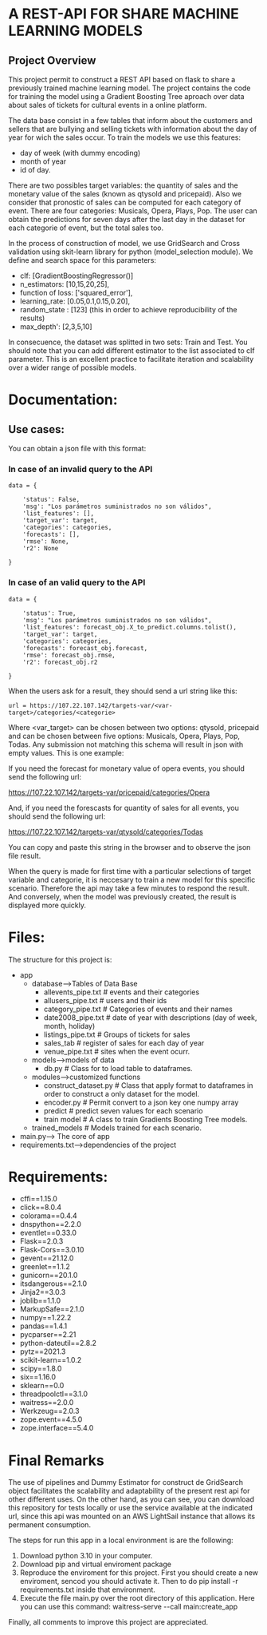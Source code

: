 # A REST-API FOR SHARE MACHINE LEARNING MODELS

## Project Overview

This project permit to construct a REST API based on flask to share a previously trained machine learning model. The project contains the code for training the model using a Gradient Boosting Tree aproach over data about sales of tickets for cultural events in a online platform.

The data base consist in a few tables that inform about the customers and sellers that are bullying and selling tickets with information about the day of year for wich the sales occur. To train the models we use this features:

- day of week (with dummy encoding)
- month of year
- id of day.

There are two possibles target variables: the quantity of sales and the monetary value of the sales (known as 
qtysold and pricepaid). Also we consider that pronostic of sales can be computed for each category of event. There are four categories: Musicals, Opera, Plays, Pop. The user can obtain the predictions for seven days after the last day in the dataset for each categorie of event, but the total sales too.

In the process of construction of model, we use GridSearch and Cross validation using skit-learn library for python (model_selection module). We define and search space for this parameters: 

- clf: [GradientBoostingRegressor()]
- n_estimators: [10,15,20,25],
- function of loss: ['squared_error'],
- learning_rate: [0.05,0.1,0.15,0.20],
- random_state : [123] (this in order to achieve reproducibility of the results)
- max_depth': [2,3,5,10]

In consecuence, the dataset was splitted in two sets: Train and Test. You should note that you can add different estimator to the list associated to clf parameter. This is an excellent practice to facilitate iteration and scalability over a wider range of possible models.

# Documentation:

## Use cases:

You can obtain a json file with this format:

### In case of an invalid query to the API

```
data = {

    'status': False,
    'msg': "Los parámetros suministrados no son válidos",
    'list_features': [],
    'target_var': target,
    'categories': categories,
    'forecasts': [],
    'rmse': None,
    'r2': None

}

```

### In case of an valid query to the API

```
data = {

    'status': True,
    'msg': "Los parámetros suministrados no son válidos",
    'list_features': forecast_obj.X_to_predict.columns.tolist(),
    'target_var': target,
    'categories': categories,
    'forecasts': forecast_obj.forecast,
    'rmse': forecast_obj.rmse,
    'r2': forecast_obj.r2

} 

```

When the users ask for a result, they should send a url string like this:

```
url = https://107.22.107.142/targets-var/<var-target>/categories/<categorie>

```

Where <var_target> can be chosen between two options: qtysold, pricepaid and <categories> can be chosen between five options: Musicals, Opera, Plays, Pop, Todas. Any submission not matching this schema will result in json with empty values. This is one example:

If you need the forecast for monetary value of opera events, you should send the following url:

https://107.22.107.142/targets-var/pricepaid/categories/Opera

And, if you need the forescasts for quantity of sales for all events, you should send the following url:

https://107.22.107.142/targets-var/qtysold/categories/Todas

You can copy and paste this string in the browser and to observe the json file result.

When the query is made for first time with a particular selections of target variable and categorie, it is neccesary to train a new model for this specific scenario. Therefore the api may take a few minutes to respond the result. And conversely, when the model was previously created, the result is displayed more quickly.

# Files:

The structure for this project is:

- app
   - database-->Tables of Data Base
      - allevents_pipe.txt  # events and their categories
      - allusers_pipe.txt  # users and their ids
      - category_pipe.txt # Categories of events and their names
      - date2008_pipe.txt # date of year with descriptions (day of week, month, holiday)
      - listings_pipe.txt # Groups of tickets for sales
      - sales_tab # register of sales for each day of year
      - venue_pipe.txt # sites when the event ocurr.
   - models-->models of data
      - db.py # Class for to load table to dataframes.
   - modules-->customized functions
      - construct_dataset.py # Class that apply format to dataframes in order to construct a only dataset for the model.
      - encoder.py # Permit convert to a json key one numpy array 
      - predict  # predict seven values for each scenario
      - train model # A class to train Gradients Boosting Tree models.
   - trained_models # Models trained for each scenario.
- main.py--> The core of app
- requirements.txt-->dependencies of the project
 
 # Requirements:

- cffi==1.15.0
- click==8.0.4
- colorama==0.4.4
- dnspython==2.2.0
- eventlet==0.33.0
- Flask==2.0.3
- Flask-Cors==3.0.10
- gevent==21.12.0
- greenlet==1.1.2
- gunicorn==20.1.0
- itsdangerous==2.1.0
- Jinja2==3.0.3
- joblib==1.1.0
- MarkupSafe==2.1.0
- numpy==1.22.2
- pandas==1.4.1
- pycparser==2.21
- python-dateutil==2.8.2
- pytz==2021.3
- scikit-learn==1.0.2
- scipy==1.8.0
- six==1.16.0
- sklearn==0.0
- threadpoolctl==3.1.0
- waitress==2.0.0
- Werkzeug==2.0.3
- zope.event==4.5.0
- zope.interface==5.4.0

 # Final Remarks

The use of pipelines and Dummy Estimator for construct de GridSearch object facilitates the scalability and adaptability of the present rest api for other different uses. On the other hand, as you can see, you can download this repository for tests locally or use the service available at the indicated url, since this api was mounted on an AWS LightSail instance that allows its permanent consumption.

 The steps for run this app in a local environment is are the following:

 1. Download python 3.10 in your computer.
 2. Download pip and virtual enviroment package
 3. Reproduce the enviroment for this project. First you should create a new enviroment, sencod you should activate it. Then to do pip install -r requirements.txt inside that environment.
 4. Execute the file main.py over the root directory of this application. Here you can use this command: waitress-serve --call main:create_app

Finally, all comments to improve this project are appreciated.
